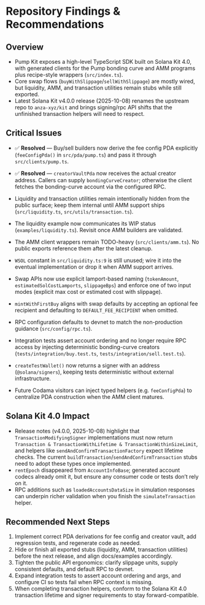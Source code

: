 # Repository Findings & Recommendations

## Overview
- Pump Kit exposes a high-level TypeScript SDK built on Solana Kit 4.0, with generated clients for the Pump bonding curve and AMM programs plus recipe-style wrappers (`src/index.ts`).
- Core swap flows (`buyWithSlippage`/`sellWithSlippage`) are mostly wired, but liquidity, AMM, and transaction utilities remain stubs while still exported.
- Latest Solana Kit v4.0.0 release (2025-10-08) renames the upstream repo to `anza-xyz/kit` and brings signing/rpc API shifts that the unfinished transaction helpers will need to respect.

## Critical Issues
- ✅ **Resolved** — Buy/sell builders now derive the fee config PDA explicitly (`feeConfigPda()` in `src/pda/pump.ts`) and pass it through `src/clients/pump.ts`.
- ✅ **Resolved** — `creatorVaultPda` now receives the actual creator address. Callers can supply `bondingCurveCreator`; otherwise the client fetches the bonding-curve account via the configured RPC.

- Liquidity and transaction utilities remain intentionally hidden from the public surface; keep them internal until AMM support ships (`src/liquidity.ts`, `src/utils/transaction.ts`).
- The liquidity example now communicates its WIP status (`examples/liquidity.ts`). Revisit once AMM builders are validated.
- The AMM client wrappers remain TODO-heavy (`src/clients/amm.ts`). No public exports reference them after the latest cleanup.
- `WSOL` constant in `src/liquidity.ts:9` is still unused; wire it into the eventual implementation or drop it when AMM support arrives.

- Swap APIs now use explicit lamport-based naming (`tokenAmount`, `estimatedSolCostLamports`, `slippageBps`) and enforce one of two input modes (explicit max cost or estimated cost with slippage).
- `mintWithFirstBuy` aligns with swap defaults by accepting an optional fee recipient and defaulting to `DEFAULT_FEE_RECIPIENT` when omitted.
- RPC configuration defaults to devnet to match the non-production guidance (`src/config/rpc.ts`).

- Integration tests assert account ordering and no longer require RPC access by injecting deterministic bonding-curve creators (`tests/integration/buy.test.ts`, `tests/integration/sell.test.ts`).
- `createTestWallet()` now returns a signer with an address (`@solana/signers`), keeping tests deterministic without external infrastructure.
- Future Codama visitors can inject typed helpers (e.g. `feeConfigPda`) to centralize PDA construction when the AMM client matures.

## Solana Kit 4.0 Impact
- Release notes (v4.0.0, 2025-10-08) highlight that `TransactionModifyingSigner` implementations must now return `Transaction & TransactionWithLifetime & TransactionWithinSizeLimit`, and helpers like `sendAndConfirmTransactionFactory` expect lifetime checks. The current `buildTransaction`/`sendAndConfirmTransaction` stubs need to adopt these types once implemented.
- `rentEpoch` disappeared from `AccountInfoBase`; generated account codecs already omit it, but ensure any consumer code or tests don’t rely on it.
- RPC additions such as `loadedAccountsDataSize` in simulation responses can underpin richer validation when you finish the `simulateTransaction` helper.

## Recommended Next Steps
1. Implement correct PDA derivations for fee config and creator vault, add regression tests, and regenerate code as needed.
2. Hide or finish all exported stubs (liquidity, AMM, transaction utilities) before the next release, and align docs/examples accordingly.
3. Tighten the public API ergonomics: clarify slippage units, supply consistent defaults, and default RPC to devnet.
4. Expand integration tests to assert account ordering and args, and configure CI so tests fail when RPC context is missing.
5. When completing transaction helpers, conform to the Solana Kit 4.0 transaction lifetime and signer requirements to stay forward-compatible.
